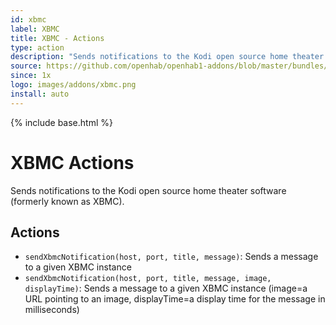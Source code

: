 ```yaml
---
id: xbmc
label: XBMC
title: XBMC - Actions
type: action
description: "Sends notifications to the Kodi open source home theater software (formerly known as XBMC)."
source: https://github.com/openhab/openhab1-addons/blob/master/bundles/action/org.openhab.action.xbmc/README.md
since: 1x
logo: images/addons/xbmc.png
install: auto
---
```


<!-- Attention authors: Do not edit directly. Please add your changes to the appropriate source repository -->

{% include base.html %}

# XBMC Actions

Sends notifications to the Kodi open source home theater software (formerly known as XBMC).

## Actions

* `sendXbmcNotification(host, port, title, message)`: Sends a message to a given XBMC instance
*  `sendXbmcNotification(host, port, title, message, image, displayTime)`: Sends a message to a given XBMC instance (image=a URL pointing to an image, displayTime=a display time for the message in milliseconds)
